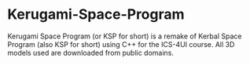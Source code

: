 # Kerugami-Space-Program
Kerugami Space Program (or KSP for short) is a remake of Kerbal Space Program (also KSP for short) using C++ for the ICS-4UI course. All 3D models used are downloaded from public domains.
